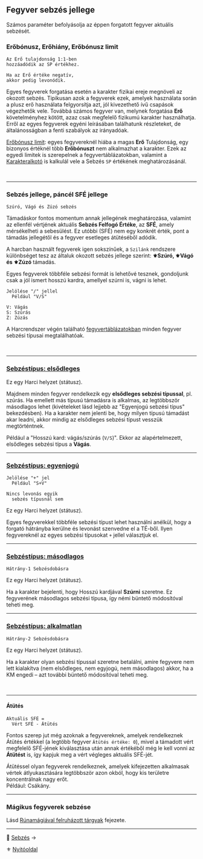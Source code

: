 ## Fegyver sebzés jellege

Számos paraméter befolyásolja az éppen forgatott fegyver aktuális sebzését.

### Erőbónusz, Erőhiány, Erőbónusz limit

```
Az Erő tulajdonság 1:1-ben
hozzáadódik az SP értékhez.

Ha az Erő értéke negatív,
akkor pedig levonódik.
```

Egyes fegyverek forgatása esetén a karakter fizikai ereje megnöveli az okozott sebzés. Tipikusan azok a fegyverek ezek, amelyek használata során a plusz erő használata felgyorsítja azt, jól kivezethető ívű csapások végezhetők vele. Továbbá számos fegyver van, melynek forgatása **Erő** követelményhez kötött, azaz csak megfelelő fizikumú karakter használhatja. Erről az egyes fegyverek egyéni leírásában találhatunk részleteket, de általánosságban a fenti szabályok az irányadóak.

[Erőbónusz limit](068_01_fegyverek_altalanos_szabalyai.md#erőbónusz-limit): egyes fegyvereknél hiába a magas **Erő** Tulajdonság, egy bizonyos értéknél több **Erőbónuszt** nem alkalmazhat a karakter. Ezek az egyedi limitek is szerepelnek a fegyvertáblázatokban, valamint a [Karakteralkotó](start.md#karakteralkot%C3%B3) is kalkulál vele a Sebzés `SP` értékének meghatározásánál.

<br />

---
### Sebzés jellege, páncél SFÉ jellege

```
Szúró, Vágó és Zúzó sebzés
```

Támadáskor fontos momentum annak jellegének meghatározása, valamint az ellenfél vértjének aktuális **Sebzés Felfogó Értéke**, az **SFÉ**, amely mérsékelheti a sebesülést. Ez utóbbi (SFÉ) nem egy konkrét érték, pont a támadás jellegétől és a fegyver esetleges átütéséből adódik.

A harcban használt fegyverek igen sokszínűek, a `Szilánk` rendszere különbséget tesz az általuk okozott sebzés jellege szerint: **⚜️Szúró, ⚜️Vágó és ⚜️Zúzó** támadás.

Egyes fegyverek többféle sebzési formát is lehetővé tesznek, gondoljunk csak a jól ismert hosszú kardra, amellyel szúrni is, vágni is lehet.

```
Jelölése "/" jellel
  Például "V/S"

V: Vágás
S: Szúrás
Z: Zúzás
```

A Harcrendszer végén található [fegyvertáblázatokban](068_00_fegyverek.md#k%C3%B6zelharci-fegyverek) minden fegyver sebzési típusai megtalálhatóak.

<br />

---
### [Sebzéstípus: elsődleges](065_01_harci_helyzetek.md#sebz%C3%A9st%C3%ADpus-els%C5%91dleges)

Ez egy Harci helyzet (státusz).

Majdnem minden fegyver rendelkezik egy **elsődleges sebzési típussal**, pl. szúrás. Ha emellett más típusú támadásra is alkalmas, az legtöbbször másodlagos lehet (kivételeket lásd lejjebb az "Egyenjogú sebzési típus" bekezdésben). Ha a karakter nem jelenti be, hogy milyen típusú támadást akar leadni, akkor mindig az elsődleges sebzési típust vesszük megtörténtnek.

Például a "Hosszú kard: vágás/szúrás (`V/S`)". Ekkor az alapértelmezett, elsődleges sebzési típus a **Vágás**. 

---
### [Sebzéstípus: egyenjogú](065_01_harci_helyzetek.md#sebz%C3%A9st%C3%ADpus-egyenjog%C3%BA)

```
Jelölése "+" jel
  Például "S+V"

Nincs levonás egyik
  sebzés típusnál sem
```

Ez egy Harci helyzet (státusz).

Egyes fegyverekkel többféle sebzési típust lehet használni anélkül, hogy a forgató hátrányba kerülne és levonást szenvedne el a TÉ-ből. Ilyen fegyvereknél az egyes sebzési típusokat `+` jellel választjuk el.

---
### [Sebzéstípus: másodlagos](065_01_harci_helyzetek.md#sebz%C3%A9st%C3%ADpus-egyenjog%C3%BA)

```
Hátrány-1 Sebzésdobásra
```

Ez egy Harci helyzet (státusz).

Ha a karakter bejelenti, hogy Hosszú kardjával **Szúrni** szeretne. Ez fegyverének másodlagos sebzési típusa, így némi büntető módosítóval teheti meg.

---
### [Sebzéstípus: alkalmatlan](065_01_harci_helyzetek.md#sebz%C3%A9st%C3%ADpus-alkalmatlan)

```
Hátrány-2 Sebzésdobásra
```

Ez egy Harci helyzet (státusz).

Ha a karakter olyan sebzési típussal szeretne betalálni, amire fegyvere nem lett kialakítva (nem elsődleges, nem egyjogú, nem másodlagos) akkor, ha a KM engedi – azt további büntető módosítóval teheti meg.

<br />

---
#### Átütés

```
Aktuális SFÉ =
  Vért SFÉ - Átütés
```

Fontos szerep jut még azoknak a fegyvereknek, amelyek rendelkeznek Átütés értékkel (a legtöbb fegyver `Átütés értéke: 0`), mivel a támadott vért megfelelő SFÉ-jének kiválasztása után annak értékéből még le kell vonni az **Átütést** is, így kapjuk meg a vért végleges aktuális SFÉ-jét.

Átütéssel olyan fegyverek rendelkeznek, amelyek kifejezetten alkalmasak vértek átlyukasztására legtöbbször azon okból, hogy kis területre koncentrálnak nagy erőt.\
Például: Csákány.

---
### Mágikus fegyverek sebzése

Lásd [Rúnamágiával felruházott tárgyak](130_varazstargyak.md#r%C3%BAnam%C3%A1gi%C3%A1val-felruh%C3%A1zott-t%C3%A1rgyak) fejezete.

---

🔗 [Sebzés](064_02_06_sebzes.md) →

⚜️ [Nyitóoldal](start.md#6-harcrendszer-%EF%B8%8F)
